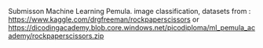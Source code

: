 Submisson Machine Learning Pemula.
image classification, datasets from : https://www.kaggle.com/drgfreeman/rockpaperscissors or https://dicodingacademy.blob.core.windows.net/picodiploma/ml_pemula_academy/rockpaperscissors.zip
